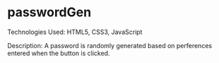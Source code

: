 # passwordGen

Technologies Used: HTML5, CSS3, JavaScript

Description: A password is randomly generated based on perferences entered when the button is clicked.

